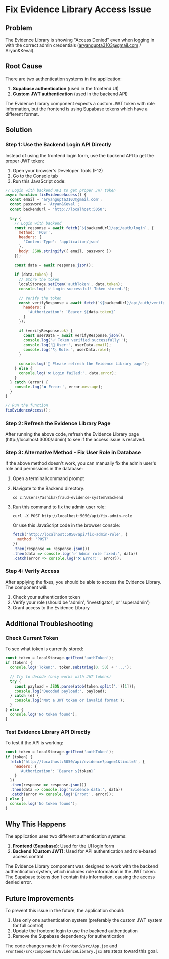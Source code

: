 # Fix Evidence Library Access Issue

## Problem
The Evidence Library is showing "Access Denied" even when logging in with the correct admin credentials (aryangupta3103@gmail.com / Aryan&Keval).

## Root Cause
There are two authentication systems in the application:
1. **Supabase authentication** (used in the frontend UI)
2. **Custom JWT authentication** (used in the backend API)

The Evidence Library component expects a custom JWT token with role information, but the frontend is using Supabase tokens which have a different format.

## Solution

### Step 1: Use the Backend Login API Directly

Instead of using the frontend login form, use the backend API to get the proper JWT token:

1. Open your browser's Developer Tools (F12)
2. Go to the Console tab
3. Run this JavaScript code:

```javascript
// Login with backend API to get proper JWT token
async function fixEvidenceAccess() {
  const email = 'aryangupta3103@gmail.com';
  const password = 'Aryan&Keval';
  const backendUrl = 'http://localhost:5050';
  
  try {
    // Login with backend
    const response = await fetch(`${backendUrl}/api/auth/login`, {
      method: 'POST',
      headers: {
        'Content-Type': 'application/json'
      },
      body: JSON.stringify({ email, password })
    });
    
    const data = await response.json();
    
    if (data.token) {
      // Store the token
      localStorage.setItem('authToken', data.token);
      console.log('✅ Login successful! Token stored.');
      
      // Verify the token
      const verifyResponse = await fetch(`${backendUrl}/api/auth/verify`, {
        headers: {
          'Authorization': `Bearer ${data.token}`
        }
      });
      
      if (verifyResponse.ok) {
        const userData = await verifyResponse.json();
        console.log('✅ Token verified successfully!');
        console.log('👤 User:', userData.email);
        console.log('🏷️ Role:', userData.role);
      }
      
      console.log('🔄 Please refresh the Evidence Library page');
    } else {
      console.log('❌ Login failed:', data.error);
    }
  } catch (error) {
    console.log('❌ Error:', error.message);
  }
}

// Run the function
fixEvidenceAccess();
```

### Step 2: Refresh the Evidence Library Page

After running the above code, refresh the Evidence Library page (http://localhost:3000/admin) to see if the access issue is resolved.

### Step 3: Alternative Method - Fix User Role in Database

If the above method doesn't work, you can manually fix the admin user's role and permissions in the database:

1. Open a terminal/command prompt
2. Navigate to the Backend directory:
   ```
   cd c:\Users\Yashika\fraud-evidence-system\Backend
   ```

3. Run this command to fix the admin user role:
   ```
   curl -X POST http://localhost:5050/api/fix-admin-role
   ```

   Or use this JavaScript code in the browser console:
   ```javascript
   fetch('http://localhost:5050/api/fix-admin-role', {
     method: 'POST'
   })
   .then(response => response.json())
   .then(data => console.log('✅ Admin role fixed:', data))
   .catch(error => console.log('❌ Error:', error));
   ```

### Step 4: Verify Access

After applying the fixes, you should be able to access the Evidence Library. The component will:

1. Check your authentication token
2. Verify your role (should be 'admin', 'investigator', or 'superadmin')
3. Grant access to the Evidence Library

## Additional Troubleshooting

### Check Current Token
To see what token is currently stored:

```javascript
const token = localStorage.getItem('authToken');
if (token) {
  console.log('Token:', token.substring(0, 50) + '...');
  
  // Try to decode (only works with JWT tokens)
  try {
    const payload = JSON.parse(atob(token.split('.')[1]));
    console.log('Decoded payload:', payload);
  } catch (e) {
    console.log('Not a JWT token or invalid format');
  }
} else {
  console.log('No token found');
}
```

### Test Evidence Library API Directly
To test if the API is working:

```javascript
const token = localStorage.getItem('authToken');
if (token) {
  fetch('http://localhost:5050/api/evidence?page=1&limit=5', {
    headers: {
      'Authorization': `Bearer ${token}`
    }
  })
  .then(response => response.json())
  .then(data => console.log('Evidence data:', data))
  .catch(error => console.log('Error:', error));
} else {
  console.log('No token found');
}
```

## Why This Happens

The application uses two different authentication systems:

1. **Frontend (Supabase)**: Used for the UI login form
2. **Backend (Custom JWT)**: Used for API authentication and role-based access control

The Evidence Library component was designed to work with the backend authentication system, which includes role information in the JWT token. The Supabase tokens don't contain this information, causing the access denied error.

## Future Improvements

To prevent this issue in the future, the application should:

1. Use only one authentication system (preferably the custom JWT system for full control)
2. Update the frontend login to use the backend authentication
3. Remove the Supabase dependency for authentication

The code changes made in `Frontend/src/App.jsx` and `Frontend/src/components/EvidenceLibrary.jsx` are steps toward this goal.